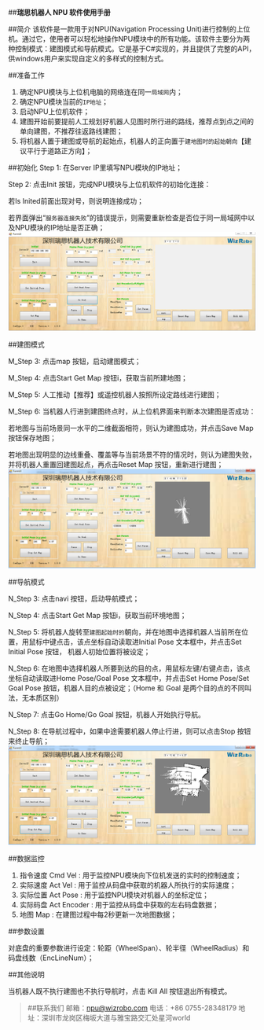 ##**瑞思机器人 NPU 软件使用手册**


##简介
该软件是一款用于对NPU(Navigation Processing Unit)进行控制的上位机。通过它，使用者可以轻松地操作NPU模块中的所有功能。该软件主要分为两种控制模式：建图模式和导航模式。它是基于C#实现的，并且提供了完整的API，供windows用户来实现自定义的多样式的控制方式。

##准备工作
1. 确定NPU模块与上位机电脑的网络连在同一`局域网`内；
2. 确定NPU模块当前的`IP地址`；
3. 启动NPU上位机软件；
4. 建图开始前要提前人工规划好机器人见图时所行进的路线，推荐点到点之间的单向建图，不推荐往返路线建图；
5. 将机器人置于建图或导航的起始点，机器人的正向置于`建地图时的起始朝向`【建议平行于道路正方向】；

##初始化
Step 1: 在Server IP里填写NPU模块的IP地址；

Step 2: 点击Init 按钮，完成NPU模块与上位机软件的初始化连接：

若Is Inited前面出现对号，则说明连接成功；

若界面弹出“`服务器连接失败`”的错误提示，则需要重新检查是否位于同一局域网中以及NPU模块的IP地址是否正确；
![Initial phase](https://raw.githubusercontent.com/Moyago/Mdphotos/master/init.png)

##建图模式

M_Step 3: 点击map 按钮，启动建图模式；

M_Step 4: 点击Start Get Map 按钮i，获取当前所建地图；

M_Step 5: 人工推动【推荐】或遥控机器人按照所设定路线进行建图；

M_Step 6: 当机器人行进到建图终点时，从上位机界面来判断本次建图是否成功：

若地图与当前场景同一水平的二维截面相符，则认为建图成功，并点击Save Map 按钮保存地图；

若地图出现明显的边线重叠、覆盖等与当前场景不符的情况时，则认为建图失败，并将机器人重置回建图起点，再点击Reset Map 按钮，重新进行建图；
![Mapping phase](https://raw.githubusercontent.com/Moyago/Mdphotos/master/map.png)

##导航模式

N_Step 3: 点击navi 按钮，启动导航模式；

N_Step 4: 点击Start Get Map 按钮i，获取当前环境地图；

N_Step 5: 将机器人旋转至`建图起始时的`朝向，并在地图中选择机器人当前所在位置，用鼠标中键点击，该点坐标自动读取进Initial Pose 文本框中，并点击Set Initial Pose 按钮， 机器人初始位置将被设定；

N_Step 6: 在地图中选择机器人所要到达的目的点，用鼠标左键/右键点击，该点坐标自动读取进Home Pose/Goal Pose 文本框中，并点击Set Home Pose/Set Goal Pose 按钮，机器人目的点被设定；（Home 和 Goal 是两个目的点的不同叫法，无本质区别）

N_Step 7: 点击Go Home/Go Goal 按钮，机器人开始执行导航。

N_Step 8: 在导航过程中，如果中途需要机器人停止行进，则可以点击Stop 按钮来终止导航；
![Navigation phase](https://raw.githubusercontent.com/Moyago/Mdphotos/master/navi.png)

##数据监控

1. 指令速度 Cmd Vel : 用于监控NPU模块向下位机发送的实时的控制速度；
2. 实际速度 Act Vel : 用于监控从码盘中获取的机器人所执行的实际速度；
3. 实际位置 Act Pose : 用于监控NPU模块对机器人的坐标定位；
4. 实际码盘 Act Encoder : 用于监控从码盘中获取的左右码盘数据；
5. 地图 Map : 在建图过程中每2秒更新一次地图数据；

##参数设置

对底盘的重要参数进行设定：轮距（WheelSpan）、轮半径（WheelRadius）和码盘线数（EncLineNum）；

##其他说明

当机器人既不执行建图也不执行导航时，点击 Kill All 按钮退出所有模式。


>##联系我们
>邮箱：npu@wizrobo.com
>电话：+86 0755-28348179
>地址：深圳市龙岗区梅坂大道与雅宝路交汇处星河world



















